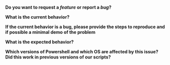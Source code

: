 **Do you want to request a *feature* or report a *bug*?**

**What is the current behavior?**

**If the current behavior is a bug, please provide the steps to reproduce and if possible a minimal demo of the problem**

**What is the expected behavior?**

**Which versions of Powershell and which OS are affected by this issue? Did this work in previous versions of our scripts?**
